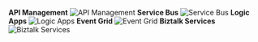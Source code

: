 ﻿**API Management**
![API Management](https://dinowang.github.io/azure-services-icon/Artifacts/Integration/API+Management.svg)
**Service Bus**
![Service Bus](https://dinowang.github.io/azure-services-icon/Artifacts/Integration/Service+Bus.svg)
**Logic Apps**
![Logic Apps](https://dinowang.github.io/azure-services-icon/Artifacts/Integration/Logic+Apps.svg)
**Event Grid**
![Event Grid](https://dinowang.github.io/azure-services-icon/Artifacts/Integration/Event+Grid.svg)
**Biztalk Services**
![Biztalk Services](https://dinowang.github.io/azure-services-icon/Artifacts/Integration/Biztalk+Services.svg)

